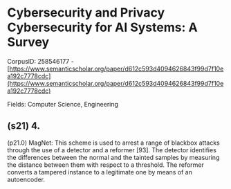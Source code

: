 # Cybersecurity and Privacy Cybersecurity for AI Systems: A Survey

CorpusID: 258546177 - [https://www.semanticscholar.org/paper/d612c593d4094626843f99d7f10ea192c7778cdc](https://www.semanticscholar.org/paper/d612c593d4094626843f99d7f10ea192c7778cdc)

Fields: Computer Science, Engineering

## (s21) 4.
(p21.0) MagNet: This scheme is used to arrest a range of blackbox attacks through the use of a detector and a reformer [93]. The detector identifies the differences between the normal and the tainted samples by measuring the distance between them with respect to a threshold. The reformer converts a tampered instance to a legitimate one by means of an autoencoder.
